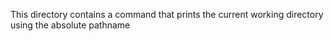 This directory contains a command that prints the current working directory using the absolute pathname

